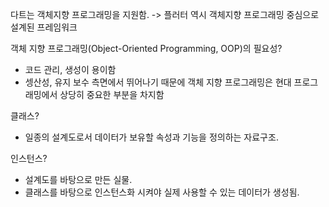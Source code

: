 다트는 객체지향 프로그래밍을 지원함. -> 플러터 역시 객체지향 프로그래밍 중심으로 설계된 프레임워크

객체 지향 프로그래밍(Object-Oriented Programming, OOP)의 필요성?

- 코드 관리, 생성이 용이함
- 셍산성, 유지 보수 측면에서 뛰어나기 때문에 객체 지향 프로그래밍은 현대 프로그래밍에서 상당히 중요한 부분을 차지함

클래스?

- 일종의 설계도로서 데이터가 보유할 속성과 기능을 정의하는 자료구조.

인스턴스?

- 설계도를 바탕으로 만든 실물.
- 클래스를 바탕으로 인스턴스화 시켜야 실제 사용할 수 있는 데이터가 생성됨.
